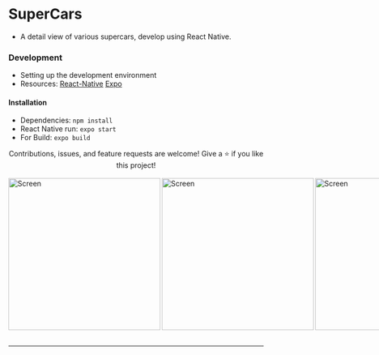 # SuperCars
* A detail view of various supercars, develop using React Native.

### Development
- Setting up the development environment
- Resources: [React-Native](https://reactnative.dev/docs/environment-setup)
            [Expo](https://docs.expo.dev/index.html)

#### Installation
- Dependencies: `npm install`
- React Native run: `expo start`
- For Build: `expo build`

<div align="center">
  Contributions, issues, and feature requests are welcome!
  Give a ⭐️ if you like this project!  
</div>

<div>
  <br />
  </div>

<div style="display: flex">
<img align="left" src="https://user-images.githubusercontent.com/61322721/143614379-4a8bda3d-9bc7-4951-9899-a0cfd0d14a7f.jpeg" width="300" alt="Screen" />
<img align="left" src="https://user-images.githubusercontent.com/61322721/143614407-3d3b1c2a-02e1-46f6-8a34-d6e1367e7153.jpeg" width="300" alt="Screen" />
<img align="left" src="https://user-images.githubusercontent.com/61322721/143614427-39636be9-2cf3-42b9-b788-c421153fa102.jpeg" width="300" alt="Screen" />
<img align="left" src="https://user-images.githubusercontent.com/61322721/143614433-37392e99-d0c6-4fee-b4f9-0c105ffde37d.jpeg" width="300" alt="Screen" />
<img align="left" src="https://user-images.githubusercontent.com/61322721/143614435-2d91927c-72f9-4c0a-9d3a-1fcf6b693b7a.jpeg" width="300" alt="Screen" />
</div>

 <br />
<hr />
